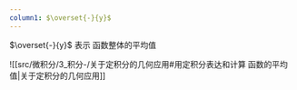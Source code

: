 ```yaml
---
column1: $\overset{-}{y}$
---
```


$\overset{-}{y}$ 表示 函数整体的平均值

![[src/微积分/3_积分-/关于定积分的几何应用#用定积分表达和计算 函数的平均值|关于定积分的几何应用]]